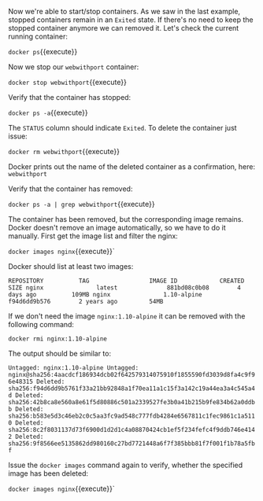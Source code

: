 Now we're able to start/stop containers. As we saw in the last example, stopped containers remain in an `Exited` state. If there's no need to keep the stopped container anymore we can removed it. Let's check the current running container:

`docker ps`{{execute}}

Now we stop our `webwithport` container:

`docker stop webwithport`{{execute}}

Verify that the container has stopped:

`docker ps -a`{{execute}}

The `STATUS` column should indicate `Exited`. To delete the container just issue:

`docker rm webwithport`{{execute}}

Docker prints out the name of the deleted container as a confirmation, here: `webwithport`

Verify that the container has removed:

`docker ps -a | grep webwithport`{{execute}}

The container has been removed, but the corresponding image remains. Docker doesn't remove an image automatically, so we have to do it manually. First get the image list and filter the nginx:

`docker images nginx`{{execute}}`

Docker should list at least two images:

`REPOSITORY          TAG                 IMAGE ID            CREATED             SIZE
 nginx               latest              881bd08c0b08        4 days ago          109MB
 nginx               1.10-alpine         f94d6dd9b576        2 years ago         54MB`

If we don't need the image `nginx:1.10-alpine` it can be removed with the following command:

`docker rmi nginx:1.10-alpine`

The output should be similar to:

`Untagged: nginx:1.10-alpine
Untagged: nginx@sha256:4aacdcf186934dcb02f642579314075910f1855590fd3039d8fa4c9f96e48315
Deleted: sha256:f94d6dd9b5761f33a21bb92848a1f70ea11a1c15f3a142c19a44ea3a4c545a4d
Deleted: sha256:42b8ca8e560a8e61f5d80886c501a2339527fe3b0a41b215b9fe834b62a0ddbb
Deleted: sha256:b583e5d3c46eb2c0c5aa3fc9ad548c777fdb4284e6567811c1fec9861c1a5110
Deleted: sha256:8c2f8031137d73f6900d1d2d1c4a08870424cb1ef5f234fefc4f9ddb746e4142
Deleted: sha256:9f8566ee5135862dd980160c27bd7721448a6f7f385bbb81f7f001f1b78a5fbf`

Issue the `docker images` command again to verify, whether the specified image has been deleted:

`docker images nginx`{{execute}}`   
